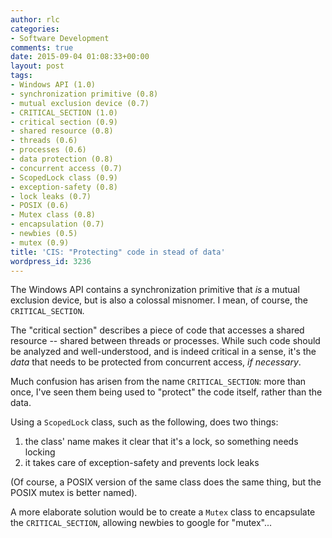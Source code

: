 ```yaml
---
author: rlc
categories:
- Software Development
comments: true
date: 2015-09-04 01:08:33+00:00
layout: post
tags:
- Windows API (1.0)
- synchronization primitive (0.8)
- mutual exclusion device (0.7)
- CRITICAL_SECTION (1.0)
- critical section (0.9)
- shared resource (0.8)
- threads (0.6)
- processes (0.6)
- data protection (0.8)
- concurrent access (0.7)
- ScopedLock class (0.9)
- exception-safety (0.8)
- lock leaks (0.7)
- POSIX (0.6)
- Mutex class (0.8)
- encapsulation (0.7)
- newbies (0.5)
- mutex (0.9)
title: 'CIS: "Protecting" code in stead of data'
wordpress_id: 3236
---
```


The Windows API contains a synchronization primitive that _is_ a mutual exclusion device, but is also a colossal misnomer. I mean, of course, the `CRITICAL_SECTION`.

<!--more-->

The "critical section" describes a piece of code that accesses a shared resource -- shared between threads or processes. While such code should be analyzed and well-understood, and is indeed critical in a sense, it's the _data_ that needs to be protected from concurrent access, _if necessary_.

Much confusion has arisen from the name `CRITICAL_SECTION`: more than once, I've seen them being used to "protect" the code itself, rather than the data.

Using a `ScopedLock` class, such as the following, does two things:

1. the class' name makes it clear that it's a lock, so something needs locking
2. it takes care of exception-safety and prevents lock leaks

(Of course, a POSIX version of the same class does the same thing, but the POSIX mutex is better named).

A more elaborate solution would be to create a `Mutex` class to encapsulate the `CRITICAL_SECTION`, allowing newbies to google for "mutex"...